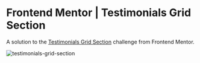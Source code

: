 # Frontend Mentor | Testimonials Grid Section

A solution to the [Testimonials Grid Section](https://www.frontendmentor.io/challenges/testimonials-grid-section-Nnw6J7Un7) challenge from Frontend Mentor.

![testimonials-grid-section](https://github.com/user-attachments/assets/56baee26-40da-4552-93fe-43deca7eff9f)
